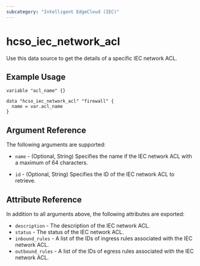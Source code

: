 ```yaml
---
subcategory: "Intelligent EdgeCloud (IEC)"
---
```


# hcso_iec_network_acl

Use this data source to get the details of a specific IEC network ACL.

## Example Usage

```hcl
variable "acl_name" {}

data "hcso_iec_network_acl" "firewall" {
  name = var.acl_name
}
```

## Argument Reference

The following arguments are supported:

* `name` - (Optional, String) Specifies the name if the IEC network ACL with a maximum of 64 characters.

* `id` - (Optional, String) Specifies the ID of the IEC network ACL to retrieve.

## Attribute Reference

In addition to all arguments above, the following attributes are exported:

* `description` - The description of the IEC network ACL.
* `status` - The status of the IEC network ACL.
* `inbound_rules` - A list of the IDs of ingress rules associated with the IEC network ACL.
* `outbound_rules` - A list of the IDs of egress rules associated with the IEC network ACL.
